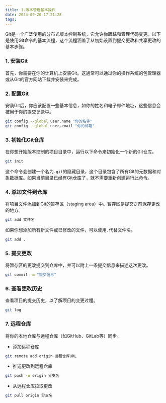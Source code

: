 ```yaml
---
title: 1-版本管理基本操作
date: 2024-09-20 17:21:28
tags:
---
```

Git是一个广泛使用的分布式版本控制系统，它允许你跟踪和管理代码变更。以下是使用Git命令的基本流程，这个流程涵盖了从初始设置到提交更改和共享更改的基本步骤。

### 1. 安装Git

首先，你需要在你的计算机上安装Git。这通常可以通过你的操作系统的包管理器或从Git的官方网站下载并安装来完成。

### 2. 配置Git

安装Git后，你应该配置一些基本信息，如你的姓名和电子邮件地址，这些信息会被用于你的提交记录中。

```bash
git config --global user.name "你的名字"
git config --global user.email "你的邮箱"
```

### 3. 初始化Git仓库

在你想开始版本控制的项目目录中，运行以下命令来初始化一个新的Git仓库。

```bash
git init
```

这个命令会创建一个名为`.git`的隐藏目录，这个目录包含了所有Git的元数据和对象数据库。如果当前目录已经有Git仓库了，就不需要重新创建运行此命令。

### 4. 添加文件到仓库

将项目文件添加到Git的暂存区（staging area）中。暂存区是提交之前保存更改的地方。

```bash
git add 文件名
```

如果你想添加所有新文件或已修改的文件，可以使用`.`代替文件名。

```bash
git add .
```

### 5. 提交更改

将暂存区的更改提交到仓库中，并可以附上一条提交信息来描述这次更改。

```bash
git commit -m "提交信息"
```

### 6. 查看更改历史

查看项目的提交历史，以了解项目的变更过程。

```bash
git log
```


### 7. 远程仓库

将你的本地仓库与远程仓库（如GitHub、GitLab等）同步。

- 添加远程仓库

```bash
git remote add origin 远程仓库URL
```

- 推送更改到远程仓库

```bash
git push -u origin 分支名
```

- 从远程仓库拉取更改

```bash
git pull origin 分支名
```
